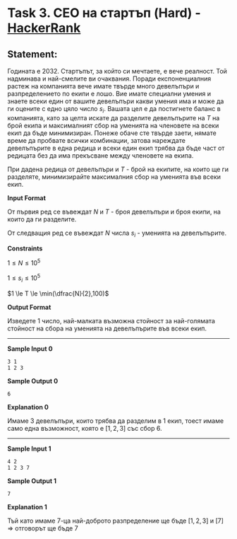 # Task 3. CEO на стартъп (Hard) - [HackerRank](<https://www.hackerrank.com/contests/sda-hw-3-2022/challenges/challenge-3670>)

## Statement:

Годината е 2032. Стартъпът, за който си мечтаете, е вече реалност. Той надминава и най-смелите ви очаквания. Поради експоненциалния растеж на компанията вече имате твърде много девелъпъри и разпределението по екипи е лошо. Вие имате специални умения и знаете всеки един от вашите девелъпъри какви умения има и може да ги оцените с едно цяло число $s_i$. Вашата цел е да постигнете баланс в компанията, като за целта искате да разделите девелъпърите на $T$ на брой екипа и максималният сбор на уменията на членовете на всеки екип да бъде минимизиран. Понеже обаче сте твърде заети, нямате време да пробвате всички комбинации, затова нареждате девелъпърите в една редица и всеки един екип трябва да бъде част от редицата без да има прекъсване между членовете на екипа.

При дадена редица от девелъпъри и $T$ - брой на екипите, на които ще ги разделяте, минимизирайте максималния сбор на уменията във всеки екип.


**Input Format**

От първия ред се въвеждат $N$ и $T$ - броя девелъпъри и броя екипи, на които да ги разделите.

От следващия ред се въвеждат $N$ числа $s_i$ - уменията на девелъпърите.

**Constraints**

$1 \le N \le 10^5$

$1 \le s_i \le 10^5$

$1 \le T \le \min(\dfrac{N}{2},100)$

**Output Format**

Изведете 1 число, най-малката възможна стойност за най-голямата стойност на сбора на уменията на девелъпърите във всеки екип.

---

**Sample Input 0**

```
3 1
1 2 3
```

**Sample Output 0**

```
6
```

**Explanation 0**

Имаме 3 девелъпъри, които трябва да разделим в 1 екип, тоест имаме само една възможност, която е $[1,2,3]$ със сбор $6$.

---

**Sample Input 1**

```
4 2
1 2 3 7
```

**Sample Output 1**

```
7
```

**Explanation 1**

Тъй като имаме 7-ца най-доброто разпределение ще бъде $[1,2,3]$ и $[7]$ $\Rightarrow$ отговорът ще бъде $7$